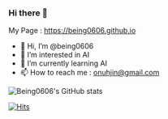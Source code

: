 ### Hi there 👋
My Page : https://being0606.github.io

- 👋 Hi, I’m @being0606
- 👀 I’m interested in AI
- 🌱 I’m currently learning AI
- 📫 How to reach me : onuhjin@gmail.com

<!--
**being0606/being0606** is a ✨ _special_ ✨ repository because its `README.md` (this file) appears on your GitHub profile.

Here are some ideas to get you started:

- 🔭 I’m currently working on ...
- 🌱 I’m currently learning ...
- 👯 I’m looking to collaborate on ...
- 🤔 I’m looking for help with ...
- 💬 Ask me about ...
- 📫 How to reach me: ...
- 😄 Pronouns: ...
- ⚡ Fun fact: ...
-->


![Being0606's GitHub stats](https://github-readme-stats.vercel.app/api?username=being0606&show_icons=true&theme=radical)


[![Hits](https://hits.seeyoufarm.com/api/count/incr/badge.svg?url=https%3A%2F%2Fgithub.com%2Fbeing0606%2Fhit-counter&count_bg=%2379C83D&title_bg=%23555555&icon=tensorflow.svg&icon_color=%23E7E7E7&title=hits&edge_flat=false)](https://hits.seeyoufarm.com)
